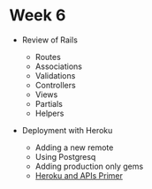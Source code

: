 # Week 6


- Review of Rails
  - Routes
  - Associations
  - Validations
  - Controllers
  - Views
  - Partials
  - Helpers

- Deployment with Heroku
  - Adding a new remote
  - Using Postgresq
  - Adding production only gems
  - [Heroku and APIs Primer](https://github.com/tiy-austin-ror/primers/blob/master/heroku-and-apis.md)
